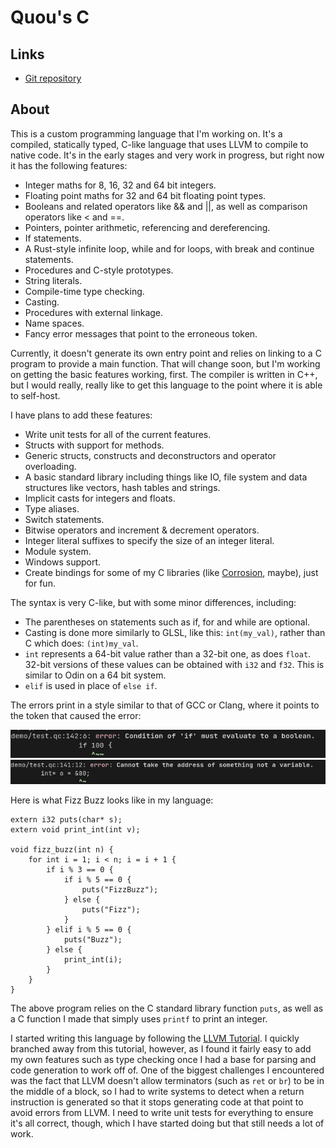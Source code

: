 # Quou's C

## Links
 - [Git repository](https://codeberg.org/quou/qc)

## About

This is a custom programming language that I'm working on. It's a compiled, statically
typed, C-like language that uses LLVM to compile to native code. It's in the early stages
and very work in progress, but right now it has the following features:
 - Integer maths for 8, 16, 32 and 64 bit integers.
 - Floating point maths for 32 and 64 bit floating point types.
 - Booleans and related operators like && and ||, as well as comparison operators like < and ==.
 - Pointers, pointer arithmetic, referencing and dereferencing.
 - If statements.
 - A Rust-style infinite loop, while and for loops, with break and continue statements.
 - Procedures and C-style prototypes.
 - String literals.
 - Compile-time type checking.
 - Casting.
 - Procedures with external linkage.
 - Name spaces.
 - Fancy error messages that point to the erroneous token.

Currently, it doesn't generate its own entry point and relies on linking to a C program
to provide a main function. That will change soon, but I'm working on getting the basic
features working, first. The compiler is written in C++, but I would really, really like
to get this language to the point where it is able to self-host.

I have plans to add these features:
 - Write unit tests for all of the current features.
 - Structs with support for methods.
 - Generic structs, constructs and deconstructors and operator overloading.
 - A basic standard library including things like IO, file system and data structures like
   vectors, hash tables and strings.
 - Implicit casts for integers and floats.
 - Type aliases.
 - Switch statements.
 - Bitwise operators and increment & decrement operators.
 - Integer literal suffixes to specify the size of an integer literal.
 - Module system.
 - Windows support.
 - Create bindings for some of my C libraries (like [Corrosion](corrosion.html), maybe), just for fun.

The syntax is very C-like, but with some minor differences, including:
 - The parentheses on statements such as if, for and while are optional.
 - Casting is done more similarly to GLSL, like this: `int(my_val)`, rather
   than C which does: `(int)my_val`.
 - `int` represents a 64-bit value rather than a 32-bit one, as does `float`.
   32-bit versions of these values can be obtained with `i32` and `f32`. This is
   similar to Odin on a 64 bit system.
 - `elif` is used in place of `else if`.

The errors print in a style similar to that of GCC or Clang, where it points to the token that
caused the error:

![Screenshot](media/error01.png)
![Screenshot](media/error02.png)

Here is what Fizz Buzz looks like in my language:

```
extern i32 puts(char* s);
extern void print_int(int v);

void fizz_buzz(int n) {
	for int i = 1; i < n; i = i + 1 {
		if i % 3 == 0 {
			if i % 5 == 0 {
				puts("FizzBuzz");
			} else {
				puts("Fizz");
			}
		} elif i % 5 == 0 {
			puts("Buzz");
		} else {
			print_int(i);
		}
	}
}
```

The above program relies on the C standard library function `puts`, as well as a
C function I made that simply uses `printf` to print an integer.

I started writing this language by following the [LLVM Tutorial](https://llvm.org/docs/tutorial/).
I quickly branched away from this tutorial, however, as I found it fairly easy to add my own
features such as type checking once I had a base for parsing and code generation to work off of.
One of the biggest challenges I encountered was the fact that LLVM doesn't allow terminators
(such as `ret` or `br`) to be in the middle of a block, so I had to write systems to detect
when a return instruction is generated so that it stops generating code at that point to avoid
errors from LLVM. I need to write unit tests for everything to ensure it's all correct, though,
which I have started doing but that still needs a lot of work.
